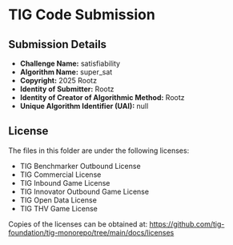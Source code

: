 # TIG Code Submission

## Submission Details

* **Challenge Name:** satisfiability
* **Algorithm Name:** super_sat
* **Copyright:** 2025 Rootz
* **Identity of Submitter:** Rootz
* **Identity of Creator of Algorithmic Method:** Rootz
* **Unique Algorithm Identifier (UAI):** null

## License

The files in this folder are under the following licenses:
* TIG Benchmarker Outbound License
* TIG Commercial License
* TIG Inbound Game License
* TIG Innovator Outbound Game License
* TIG Open Data License
* TIG THV Game License

Copies of the licenses can be obtained at:
https://github.com/tig-foundation/tig-monorepo/tree/main/docs/licenses